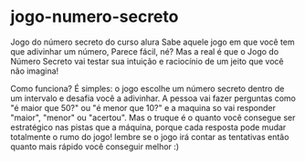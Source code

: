 # jogo-numero-secreto
Jogo do número secreto do curso alura
Sabe aquele jogo em que você tem que adivinhar um número, Parece fácil, né? Mas a real é que o Jogo do Número Secreto vai testar sua intuição e raciocínio de um jeito que você não imagina!

Como funciona? É simples: o jogo escolhe um número secreto dentro de um intervalo e desafia você a adivinhar. A pessoa vai fazer perguntas como "é maior que 50?" ou "é menor que 10?" e a maquina so vai responder "maior", "menor" ou "acertou". Mas o truque é o quanto você consegue ser estratégico nas pistas que a máquina, porque cada resposta pode mudar totalmente o rumo do jogo!
lembre se o jogo irá contar as tentativas então quanto mais rápido você conseguir melhor :)
